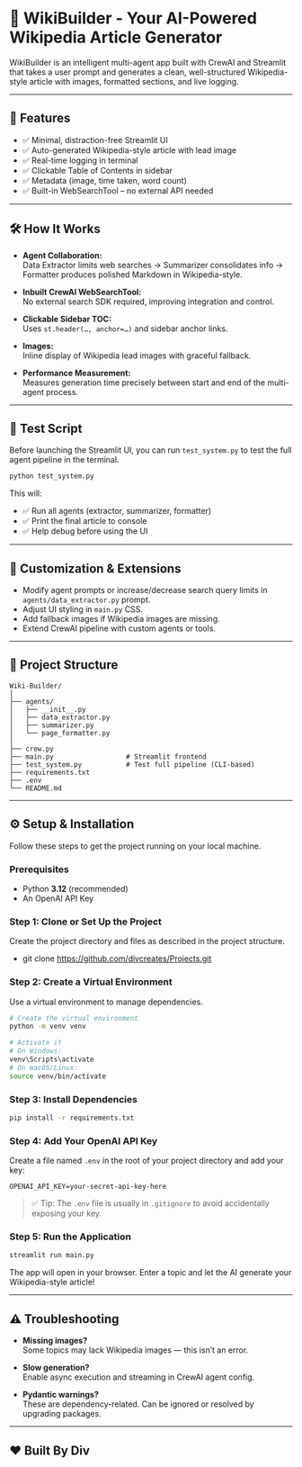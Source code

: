 # 🧠 WikiBuilder - Your AI-Powered Wikipedia Article Generator

WikiBuilder is an intelligent multi-agent app built with CrewAI and Streamlit that takes a user prompt and generates a clean, well-structured Wikipedia-style article with images, formatted sections, and live logging.

---

## 🚀 Features

- ✅ Minimal, distraction-free Streamlit UI
- ✅ Auto-generated Wikipedia-style article with lead image
- ✅ Real-time logging in terminal
- ✅ Clickable Table of Contents in sidebar
- ✅ Metadata (image, time taken, word count)
- ✅ Built-in WebSearchTool – no external API needed

---

## 🛠 How It Works

- **Agent Collaboration:**  
  Data Extractor limits web searches → Summarizer consolidates info → Formatter produces polished Markdown in Wikipedia-style.

- **Inbuilt CrewAI WebSearchTool:**  
  No external search SDK required, improving integration and control.

- **Clickable Sidebar TOC:**  
  Uses `st.header(…, anchor=…)` and sidebar anchor links.

- **Images:**  
  Inline display of Wikipedia lead images with graceful fallback.

- **Performance Measurement:**  
  Measures generation time precisely between start and end of the multi-agent process.

---

## 🧪 Test Script

Before launching the Streamlit UI, you can run `test_system.py` to test the full agent pipeline in the terminal.

```bash
python test_system.py
```

This will:
- ✅ Run all agents (extractor, summarizer, formatter)  
- ✅ Print the final article to console  
- ✅ Help debug before using the UI

---

## 🔧 Customization & Extensions

- Modify agent prompts or increase/decrease search query limits in `agents/data_extractor.py` prompt.  
- Adjust UI styling in `main.py` CSS.  
- Add fallback images if Wikipedia images are missing.  
- Extend CrewAI pipeline with custom agents or tools.

---

## 📂 Project Structure

```
Wiki-Builder/
│
├── agents/
│   ├── __init__.py
│   ├── data_extractor.py
│   ├── summarizer.py
│   └── page_formatter.py
│
├── crew.py
├── main.py                  # Streamlit frontend
├── test_system.py           # Test full pipeline (CLI-based)
├── requirements.txt
├── .env
└── README.md
```

---

## ⚙️ Setup & Installation

Follow these steps to get the project running on your local machine.

### **Prerequisites**

- Python **3.12** (recommended)  
- An OpenAI API Key  

### **Step 1: Clone or Set Up the Project**

Create the project directory and files as described in the project structure.
- git clone https://github.com/divcreates/Projects.git

### **Step 2: Create a Virtual Environment**

Use a virtual environment to manage dependencies.

```bash
# Create the virtual environment
python -m venv venv

# Activate it
# On Windows:
venv\Scripts\activate
# On macOS/Linux:
source venv/bin/activate
```

### **Step 3: Install Dependencies**

```bash
pip install -r requirements.txt
```

### **Step 4: Add Your OpenAI API Key**

Create a file named `.env` in the root of your project directory and add your key:

```env
OPENAI_API_KEY=your-secret-api-key-here
```

> ✅ Tip: The `.env` file is usually in `.gitignore` to avoid accidentally exposing your key.

### **Step 5: Run the Application**

```bash
streamlit run main.py
```

The app will open in your browser. Enter a topic and let the AI generate your Wikipedia-style article!

---

## ⚠️ Troubleshooting

- **Missing images?**  
  Some topics may lack Wikipedia images — this isn’t an error.

- **Slow generation?**  
  Enable async execution and streaming in CrewAI agent config.

- **Pydantic warnings?**  
  These are dependency-related. Can be ignored or resolved by upgrading packages.

---

## ❤️ Built By Div
```